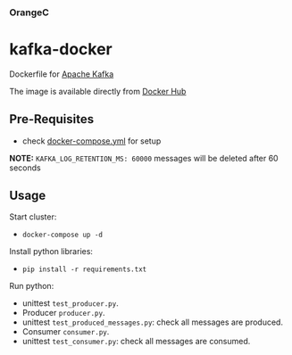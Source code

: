 ### OrangeC

#
kafka-docker
============

Dockerfile for [Apache Kafka](http://kafka.apache.org/)

The image is available directly from [Docker Hub](https://hub.docker.com/r/wurstmeister/kafka/)

## Pre-Requisites

- check  [docker-compose.yml](https://raw.githubusercontent.com/wurstmeister/kafka-docker/master/docker-compose.yml) for setup


**NOTE:** ```KAFKA_LOG_RETENTION_MS: 60000``` messages will be deleted after 60 seconds

## Usage
Start cluster:
- ```docker-compose up -d ```

Install python libraries:
-  ```pip install -r requirements.txt ```

Run python:
- unittest ```test_producer.py```.
- Producer ```producer.py```.
- unittest ```test_produced_messages.py```: check all messages are produced.
- Consumer ```consumer.py```.
- unittest ```test_consumer.py```: check all messages are consumed.
